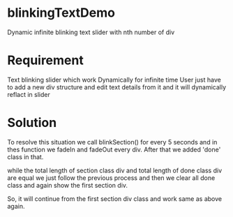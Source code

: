 # blinkingTextDemo
Dynamic infinite blinking text slider with nth number of div 


# Requirement
Text blinking slider which work Dynamically for infinite time 
User just have to add a new div structure and edit text details from it and it will dynamically reflact in slider

# Solution
To resolve this situation we call blinkSection() for every 5 seconds and in thes function we fadeIn and fadeOut every div.
After that we added 'done' class in that.  

while the total length of section class div and total length of done class div are equal we just follow the previous process and then we clear all done class and again show the first section div.

So, it will continue from the first section div class and work same as above again. 
